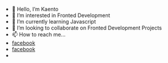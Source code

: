 - 👋 Hello, I’m Kaento
- 👀 I’m interested in Fronted Development
- 🌱 I’m currently learning Javascript
- 💞️ I’m looking to collaborate on Fronted Development Projects
- 📫 How to reach me...
- [facebook](fb.com/kaentov)
- [facebook](instagram.com/kaentov)
- 

<!---
kaentovidal/kaentovidal is a ✨ special ✨ repository because its `README.md` (this file) appears on your GitHub profile.
You can click the Preview link to take a look at your changes.
--->
